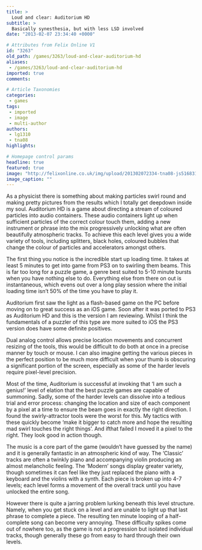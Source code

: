 ```yaml
---
title: >
  Loud and clear: Auditorium HD
subtitle: >
  Basically synesthesia, but with less LSD involved
date: "2013-02-07 23:34:40 +0000"

# Attributes from Felix Online V1
id: "3263"
old_path: /games/3263/loud-and-clear-auditorium-hd
aliases:
 - /games/3263/loud-and-clear-auditorium-hd
imported: true
comments:

# Article Taxonomies
categories:
 - games
tags:
 - imported
 - image
 - multi-author
authors:
 - lg1310
 - tna08
highlights:

# Homepage control params
headline: true
featured: true
image: "http://felixonline.co.uk/img/upload/201302072334-tna08-js51683184060df8cc44aao.jpg"
image_caption: ""
---
```


As a physicist there is something about making particles swirl round and making pretty pictures from the results which I totally get deepdown inside my soul. Auditorium HD is a game about directing a stream of coloured particles into audio containers. These audio containers light up when sufficient particles of the correct colour touch them, adding a new instrument or phrase into the mix progressively unlocking what are often beautifully atmospheric tracks. To achieve this each level gives you a wide variety of tools, including splitters, black holes, coloured bubbles that change the colour of particles and accelerators amongst others.

The first thing you notice is the incredible start up loading time. It takes at least 5 minutes to get into game from PS3 on to swirling them beams. This is far too long for a puzzle game, a genre best suited to 5-10 minute bursts when you have nothing else to do. Everything else from there on out is instantaneous, which evens out over a long play session where the initial loading time isn’t 50% of the time you have to play it.

Auditorium first saw the light as a flash-based game on the PC before moving on to great success as an iOS game. Soon after it was ported to PS3 as Auditorium HD and this is the version I am reviewing. Whilst I think the fundamentals of a puzzler of this type are more suited to iOS the PS3 version does have some definite positives.

Dual analog control allows precise location movements and concurrent resizing of the tools, this would be difficult to do both at once in a precise manner by touch or mouse. I can also imagine getting the various pieces in the perfect position to be much more difficult when your thumb is obscuring a significant portion of the screen, especially as some of the harder levels require pixel-level precision.

Most of the time, Auditorium is successful at invoking that ‘I am such a genius!’ level of elation that the best puzzle games are capable of summoning. Sadly, some of the harder levels can dissolve into a tedious trial and error process: changing the location and size of each component by a pixel at a time to ensure the beam goes in exactly the right direction. I found the swirly-attractor tools were the worst for this. My tactics with these quickly become ‘make it bigger to catch more and hope the resulting mad swirl touches the right things’. And ifthat failed I moved it a pixel to the right. They look good in action though.

The music is a core part of the game (wouldn’t have guessed by the name) and it is generally fantastic in an atmospheric kind of way. The ‘Classic’ tracks are often a twinkly piano and accompanying violin producing an almost melancholic feeling. The ‘Modern’ songs display greater variety, though sometimes it can feel like they just replaced the piano with a keyboard and the violins with a synth. Each piece is broken up into 4-7 levels; each level forms a movement of the overall track until you have unlocked the entire song.

However there is quite a jarring problem lurking beneath this level structure. Namely, when you get stuck on a level and are unable to light up that last phrase to complete a piece. The resulting ten minute looping of a half-complete song can become very annoying. These difficulty spikes come out of nowhere too, as the game is not a progression but isolated individual tracks, though generally these go from easy to hard through their own levels.
